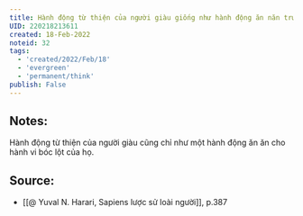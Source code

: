 ```yaml
---
title: Hành động từ thiện của người giàu giống như hành động ăn năn trước sự bóc lột của mình
UID: 220218213611
created: 18-Feb-2022
noteid: 32
tags:
  - 'created/2022/Feb/18'
  - 'evergreen'
  - 'permanent/think'
publish: False
---
```

## Notes:
Hành động từ thiện của người giàu cũng chỉ như một hành động ăn ăn cho hành vi bóc lột của họ.

## Source:
- [[@ Yuval N. Harari, Sapiens lược sử loài người]], p.387


